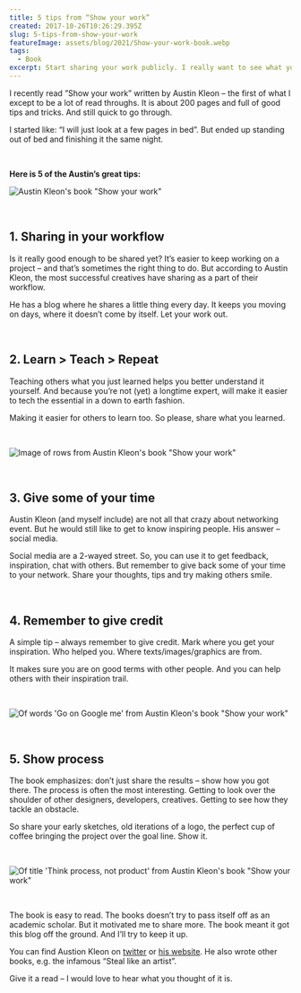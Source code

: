 ```yaml
---
title: 5 tips from “Show your work”
created: 2017-10-26T10:26:29.395Z
slug: 5-tips-from-show-your-work
featureImage: assets/blog/2021/Show-your-work-book.webp
tags:
  - Book
excerpt: Start sharing your work publicly. I really want to see what you're up to. Here is Austin Kleon's 5 tips for that.
---
```


I recently read ”Show your work” written by Austin Kleon – the first of what I except to be a lot of read throughs. It is about 200 pages and full of good tips and tricks. And still quick to go through.

I started like: “I will just look at a few pages in bed”. But ended up standing out of bed and finishing it the same night.

<br/>

**Here is 5 of the Austin’s great tips:**


![Austin Kleon's book "Show your work"](/assets/blog/2021/Show-your-work-book.webp)

<br/>

## 1. Sharing in your workflow
Is it really good enough to be shared yet? It’s easier to keep working on a project – and that’s sometimes the right thing to do. But according to Austin Kleon, the most successful creatives have sharing as a part of their workflow.

He has a blog where he shares a little thing every day. It keeps you moving on days, where it doesn’t come by itself. Let your work out.     

<br/>

## 2. Learn > Teach > Repeat
Teaching others what you just learned helps you better understand it yourself. And because you’re not (yet) a longtime expert, will make it easier to tech the essential in a down to earth fashion.

Making it easier for others to learn too. So please, share what you learned.

<br/>

![Image of rows from Austin Kleon's book "Show your work"](/assets/blog/2021/Show-your-work-rows.webp)

<br/>

## 3. Give some of your time
Austin Kleon (and myself include) are not all that crazy about networking event. But he would still like to get to know inspiring people. His answer – social media.

Social media are a 2-wayed street. So, you can use it to get feedback, inspiration, chat with others. But remember to give back some of your time to your network. Share your thoughts, tips and try making others smile.

<br/>

## 4. Remember to give credit
A simple tip – always remember to give credit. Mark where you get your inspiration. Who helped you. Where texts/images/graphics are from.

It makes sure you are on good terms with other people. And you can help others with their inspiration trail.

<br/>

![Of words 'Go on Google me' from Austin Kleon's book "Show your work"](/assets/blog/2021/Show-your-work-clip.webp)

<br/>

## 5. Show process
The book emphasizes: don’t just share the results – show how you got there. The process is often the most interesting. Getting to look over the shoulder of other designers, developers, creatives. Getting to see how they tackle an obstacle.

So share your early sketches, old iterations of a logo, the perfect cup of coffee bringing the project over the goal line. Show it.

<br/>

![Of title 'Think process, not product' from Austin Kleon's book "Show your work"](/assets/blog/2021/Show-your-work-think-process.webp)

<br/>

The book is easy to read. The books doesn’t try to pass itself off as an academic scholar. But it motivated me to share more. The book meant it got this blog off the ground. And I’ll try to keep it up.

You can find Austion Kleon on [twitter](https://twitter.com/austinkleon) or [his website](https://austinkleon.com/). He also wrote other books, e.g. the infamous “Steal like an artist”.

Give it a read – I would love to hear what you thought of it is.
